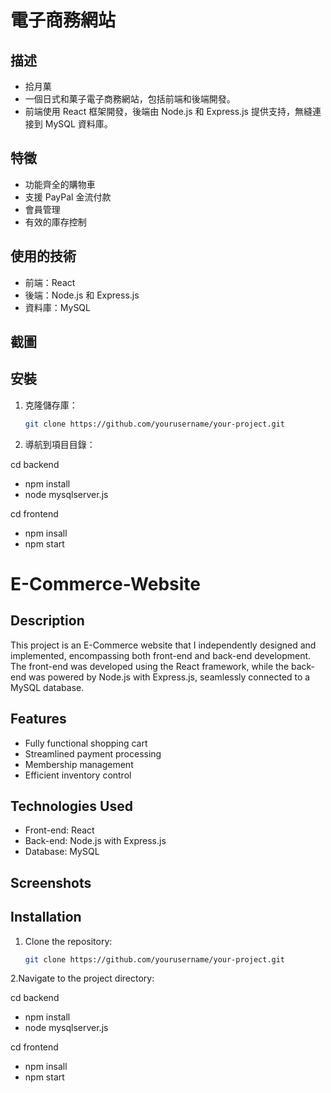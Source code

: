# 電子商務網站

## 描述

- 拾月菓
- 一個日式和菓子電子商務網站，包括前端和後端開發。
- 前端使用 React 框架開發，後端由 Node.js 和 Express.js 提供支持，無縫連接到 MySQL 資料庫。

## 特徵

- 功能齊全的購物車
- 支援 PayPal 金流付款
- 會員管理
- 有效的庫存控制

## 使用的技術

- 前端：React
- 後端：Node.js 和 Express.js
- 資料庫：MySQL

## 截圖

## 安裝

1. 克隆儲存庫：

   ```bash
   git clone https://github.com/yourusername/your-project.git
   ```

2. 導航到項目目錄：

cd backend

- npm install
- node mysqlserver.js

cd frontend

- npm insall
- npm start

# E-Commerce-Website

## Description

This project is an E-Commerce website that I independently designed and implemented, encompassing both front-end and back-end development. The front-end was developed using the React framework, while the back-end was powered by Node.js with Express.js, seamlessly connected to a MySQL database.

## Features

- Fully functional shopping cart
- Streamlined payment processing
- Membership management
- Efficient inventory control

## Technologies Used

- Front-end: React
- Back-end: Node.js with Express.js
- Database: MySQL

## Screenshots

## Installation

1. Clone the repository:

   ```bash
   git clone https://github.com/yourusername/your-project.git
   ```

2.Navigate to the project directory:

cd backend

- npm install
- node mysqlserver.js

cd frontend

- npm insall
- npm start
